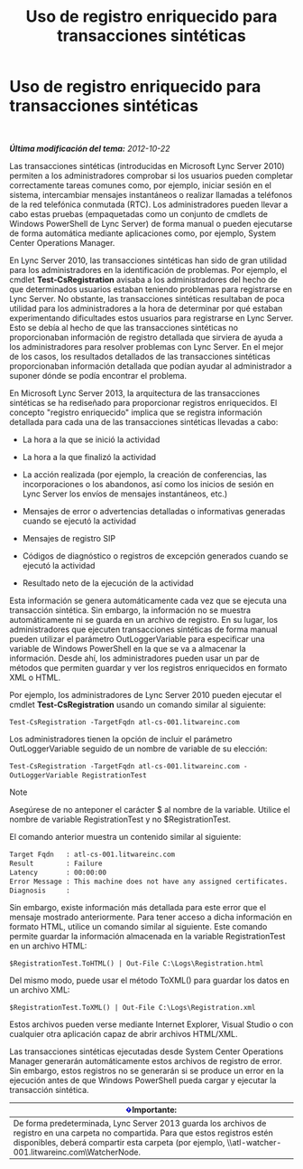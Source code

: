﻿---
title: Uso de registro enriquecido para transacciones sintéticas
TOCTitle: Uso de registro enriquecido para transacciones sintéticas
ms:assetid: 32714a71-9f42-4d5b-a508-e176d8f08bbf
ms:mtpsurl: https://technet.microsoft.com/es-es/library/JJ204798(v=OCS.15)
ms:contentKeyID: 48274859
ms.date: 01/07/2017
mtps_version: v=OCS.15
ms.translationtype: HT
---

# Uso de registro enriquecido para transacciones sintéticas

 

_**Última modificación del tema:** 2012-10-22_

Las transacciones sintéticas (introducidas en Microsoft Lync Server 2010) permiten a los administradores comprobar si los usuarios pueden completar correctamente tareas comunes como, por ejemplo, iniciar sesión en el sistema, intercambiar mensajes instantáneos o realizar llamadas a teléfonos de la red telefónica conmutada (RTC). Los administradores pueden llevar a cabo estas pruebas (empaquetadas como un conjunto de cmdlets de Windows PowerShell de Lync Server) de forma manual o pueden ejecutarse de forma automática mediante aplicaciones como, por ejemplo, System Center Operations Manager.

En Lync Server 2010, las transacciones sintéticas han sido de gran utilidad para los administradores en la identificación de problemas. Por ejemplo, el cmdlet **Test-CsRegistration** avisaba a los administradores del hecho de que determinados usuarios estaban teniendo problemas para registrarse en Lync Server. No obstante, las transacciones sintéticas resultaban de poca utilidad para los administradores a la hora de determinar por qué estaban experimentando dificultades estos usuarios para registrarse en Lync Server. Esto se debía al hecho de que las transacciones sintéticas no proporcionaban información de registro detallada que sirviera de ayuda a los administradores para resolver problemas con Lync Server. En el mejor de los casos, los resultados detallados de las transacciones sintéticas proporcionaban información detallada que podían ayudar al administrador a suponer dónde se podía encontrar el problema.

En Microsoft Lync Server 2013, la arquitectura de las transacciones sintéticas se ha rediseñado para proporcionar registros enriquecidos. El concepto "registro enriquecido" implica que se registra información detallada para cada una de las transacciones sintéticas llevadas a cabo:

  - La hora a la que se inició la actividad

  - La hora a la que finalizó la actividad

  - La acción realizada (por ejemplo, la creación de conferencias, las incorporaciones o los abandonos, así como los inicios de sesión en Lync Server los envíos de mensajes instantáneos, etc.)

  - Mensajes de error o advertencias detalladas o informativas generadas cuando se ejecutó la actividad

  - Mensajes de registro SIP

  - Códigos de diagnóstico o registros de excepción generados cuando se ejecutó la actividad

  - Resultado neto de la ejecución de la actividad

Esta información se genera automáticamente cada vez que se ejecuta una transacción sintética. Sin embargo, la información no se muestra automáticamente ni se guarda en un archivo de registro. En su lugar, los administradores que ejecuten transacciones sintéticas de forma manual pueden utilizar el parámetro OutLoggerVariable para especificar una variable de Windows PowerShell en la que se va a almacenar la información. Desde ahí, los administradores pueden usar un par de métodos que permiten guardar y ver los registros enriquecidos en formato XML o HTML.

Por ejemplo, los administradores de Lync Server 2010 pueden ejecutar el cmdlet **Test-CsRegistration** usando un comando similar al siguiente:

    Test-CsRegistration -TargetFqdn atl-cs-001.litwareinc.com

Los administradores tienen la opción de incluir el parámetro OutLoggerVariable seguido de un nombre de variable de su elección:

    Test-CsRegistration -TargetFqdn atl-cs-001.litwareinc.com -OutLoggerVariable RegistrationTest


> [!NOTE]
> Asegúrese de no anteponer el carácter $ al nombre de la variable. Utilice el nombre de variable RegistrationTest y no $RegistrationTest.



El comando anterior muestra un contenido similar al siguiente:

    Target Fqdn   : atl-cs-001.litwareinc.com
    Result        : Failure
    Latency       : 00:00:00
    Error Message : This machine does not have any assigned certificates.
    Diagnosis     :

Sin embargo, existe información más detallada para este error que el mensaje mostrado anteriormente. Para tener acceso a dicha información en formato HTML, utilice un comando similar al siguiente. Este comando permite guardar la información almacenada en la variable RegistrationTest en un archivo HTML:

    $RegistrationTest.ToHTML() | Out-File C:\Logs\Registration.html

Del mismo modo, puede usar el método ToXML() para guardar los datos en un archivo XML:

    $RegistrationTest.ToXML() | Out-File C:\Logs\Registration.xml

Estos archivos pueden verse mediante Internet Explorer, Visual Studio o con cualquier otra aplicación capaz de abrir archivos HTML/XML.

Las transacciones sintéticas ejecutadas desde System Center Operations Manager generarán automáticamente estos archivos de registro de error. Sin embargo, estos registros no se generarán si se produce un error en la ejecución antes de que Windows PowerShell pueda cargar y ejecutar la transacción sintética.

<table>
<thead>
<tr class="header">
<th><img src="images/Gg425917.important(OCS.15).gif" title="important" alt="important" />Importante:</th>
</tr>
</thead>
<tbody>
<tr class="odd">
<td>De forma predeterminada, Lync Server 2013 guarda los archivos de registro en una carpeta no compartida. Para que estos registros estén disponibles, deberá compartir esta carpeta (por ejemplo, \\atl-watcher-001.litwareinc.com\WatcherNode.</td>
</tr>
</tbody>
</table>

